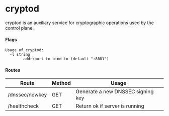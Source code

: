 # cryptod

cryptod is an auxiliary service for cryptographic operations used by the control plane.

#### Flags

```
Usage of cryptod:
  -l string
        addr:port to bind to (default ":8081")
```

#### Routes

| Route | Method | Usage |
| ------ | ------ | ------ |
| /dnssec/newkey | GET | Generate a new DNSSEC signing key |
| /healthcheck | GET | Return ok if server is running |

